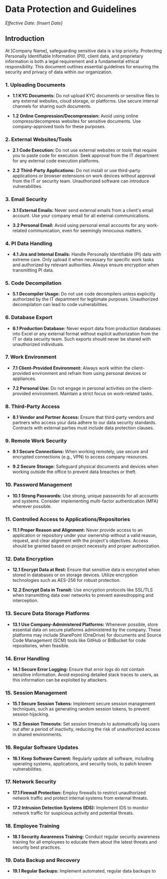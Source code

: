 # Data Protection and Guidelines

*Effective Date: [Insert Date]*

## Introduction

At [Company Name], safeguarding sensitive data is a top priority. Protecting Personally Identifiable Information (PII), client data, and proprietary information is both a legal requirement and a fundamental ethical responsibility. This document outlines essential guidelines for ensuring the security and privacy of data within our organization.

### 1. Uploading Documents

- **1.1 KYC Documents:** Do not upload KYC documents or sensitive files to any external websites, cloud storage, or platforms. Use secure internal channels for sharing such documents.

- **1.2 Online Compression/Decompression:** Avoid using online compress/decompress websites for sensitive documents. Use company-approved tools for these purposes.

### 2. External Websites/Tools

- **2.1 Code Execution:** Do not use external websites or tools that require you to paste code for execution. Seek approval from the IT department for any external code execution platforms.

- **2.2 Third-Party Applications:** Do not install or use third-party applications or browser extensions on work devices without approval from the IT or security team. Unauthorized software can introduce vulnerabilities.

### 3. Email Security

- **3.1 External Emails:** Never send external emails from a client's email account. Use your company email for all external communications.

- **3.2 Personal Email:** Avoid using personal email accounts for any work-related communication, even for seemingly innocuous matters.

### 4. PI Data Handling

- **4.1 Jira and Internal Emails:** Handle Personally Identifiable (PI) data with extreme care. Only upload it when necessary for specific work tasks and authorized by relevant authorities. Always ensure encryption when transmitting PI data.

### 5. Code Decompilation

- **5.1 Decompiler Usage:** Do not use code decompilers unless explicitly authorized by the IT department for legitimate purposes. Unauthorized decompilation can lead to code vulnerabilities.

### 6. Database Export

- **6.1 Production Database:** Never export data from production databases into Excel or any external format without explicit authorization from the IT or data security team. Such exports should never be shared with unauthorized individuals.

### 7. Work Environment

- **7.1 Client-Provided Environment:** Always work within the client-provided environment and refrain from using personal devices or appliances.

- **7.2 Personal Use:** Do not engage in personal activities on the client-provided environment. Maintain a strict focus on work-related tasks.

### 8. Third-Party Access

- **8.1 Vendor and Partner Access:** Ensure that third-party vendors and partners who access your data adhere to our data security standards. Contracts with external parties must include data protection clauses.

### 9. Remote Work Security

- **9.1 Secure Connections:** When working remotely, use secure and encrypted connections (e.g., VPN) to access company resources.

- **9.2 Secure Storage:** Safeguard physical documents and devices when working outside the office to prevent data breaches or theft.

### 10. Password Management

- **10.1 Strong Passwords:** Use strong, unique passwords for all accounts and systems. Consider implementing multi-factor authentication (MFA) wherever possible.

### 11. Controlled Access to Applications/Repositories

- **11.1 Proper Reason and Alignment:** Never provide access to an application or repository under your ownership without a valid reason, request, and clear alignment with the project's objectives. Access should be granted based on project necessity and proper authorization.

### 12. Data Encryption

- **12.1 Encrypt Data at Rest:** Ensure that sensitive data is encrypted when stored in databases or on storage devices. Utilize encryption technologies such as AES-256 for robust protection.

- **12.2 Encrypt Data in Transit:** Use encryption protocols like SSL/TLS when transmitting data over networks to prevent eavesdropping and interception.

### 13. Secure Data Storage Platforms

- **13.1 Use Company-Administered Platforms:** Whenever possible, store essential data on secure platforms administered by the company. These platforms may include SharePoint (OneDrive) for documents and Source Code Management (SCM) tools like GitHub or BitBucket for code repositories, when feasible.

### 14. Error Handling

- **14.1 Secure Error Logging:** Ensure that error logs do not contain sensitive information. Avoid exposing detailed stack traces to users, as this information can be exploited by attackers.

### 15. Session Management

- **15.1 Secure Session Tokens:** Implement secure session management techniques, such as generating random session tokens, to prevent session hijacking.

- **15.2 Session Timeouts:** Set session timeouts to automatically log users out after a period of inactivity, reducing the risk of unauthorized access in shared environments.

### 16. Regular Software Updates

- **16.1 Keep Software Current:** Regularly update all software, including operating systems, applications, and security tools, to patch known vulnerabilities.

### 17. Network Security

- **17.1 Firewall Protection:** Employ firewalls to restrict unauthorized network traffic and protect internal systems from external threats.

- **17.2 Intrusion Detection Systems (IDS):** Implement IDS to monitor network traffic for suspicious activity and potential threats.

### 18. Employee Training

- **18.1 Security Awareness Training:** Conduct regular security awareness training for all employees to educate them about the latest threats and security best practices.

### 19. Data Backup and Recovery

- **19.1 Regular Backups:** Implement automated, regular data backups to
